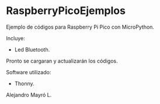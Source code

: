 # RaspberryPicoEjemplos
 Ejemplo de códigos para Raspberry Pi Pico con MicroPython.
 
 Incluye:
 
 - Led Bluetooth.

Pronto se cargaran y actualizarán los códigos.

Software utilizado:

- Thonny.

Alejandro Mayró L.
